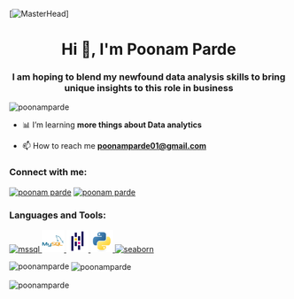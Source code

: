 [![MasterHead](https://cdn.dribbble.com/users/1523313/screenshots/13671653/data-analysis.gif)]
<h1 align="center">Hi 👋, I'm Poonam Parde</h1>
<h3 align="center">I am hoping to blend my newfound data analysis skills to bring unique insights to this role in business</h3>

<p align="left"> <img src="https://komarev.com/ghpvc/?username=poonamparde&label=Profile%20views&color=0e75b6&style=flat" alt="poonamparde" /> </p>

- 📊 I’m learning **more things about Data analytics**

- 📫 How to reach me **poonamparde01@gmail.com**

<h3 align="left">Connect with me:</h3>
<p align="left">
<a href="https://linkedin.com/in//poonam-parde-a1516b229" target="blank"><img align="center" src="https://raw.githubusercontent.com/rahuldkjain/github-profile-readme-generator/master/src/images/icons/Social/linked-in-alt.svg" alt="poonam parde" height="30" width="40" /></a>
<a href="https://kaggle.com/poonamparde" target="blank"><img align="center" src="https://raw.githubusercontent.com/rahuldkjain/github-profile-readme-generator/master/src/images/icons/Social/kaggle.svg" alt="poonam parde" height="30" width="40" /></a>
</p>

<h3 align="left">Languages and Tools:</h3>
<p align="left"> <a href="https://www.microsoft.com/en-us/sql-server" target="_blank" rel="noreferrer"> <img src="https://www.svgrepo.com/show/303229/microsoft-sql-server-logo.svg" alt="mssql" width="40" height="40"/> </a> <a href="https://www.mysql.com/" target="_blank" rel="noreferrer"> <img src="https://raw.githubusercontent.com/devicons/devicon/master/icons/mysql/mysql-original-wordmark.svg" alt="mysql" width="40" height="40"/> </a> <a href="https://pandas.pydata.org/" target="_blank" rel="noreferrer"> <img src="https://raw.githubusercontent.com/devicons/devicon/2ae2a900d2f041da66e950e4d48052658d850630/icons/pandas/pandas-original.svg" alt="pandas" width="40" height="40"/> </a> <a href="https://www.python.org" target="_blank" rel="noreferrer"> <img src="https://raw.githubusercontent.com/devicons/devicon/master/icons/python/python-original.svg" alt="python" width="40" height="40"/> </a> <a href="https://seaborn.pydata.org/" target="_blank" rel="noreferrer"> <img src="https://seaborn.pydata.org/_images/logo-mark-lightbg.svg" alt="seaborn" width="40" height="40"/> </a> </p>

<p><img align="left" src="https://github-readme-stats.vercel.app/api/top-langs?username=poonamparde&show_icons=true&locale=en&layout=compact" alt="poonamparde" /></p>


<p>&nbsp;<img align="center" src="https://github-readme-stats.vercel.app/api?username=poonamparde&show_icons=true&locale=en" alt="poonamparde" /></p>


<p><img align="center" src="https://github-readme-streak-stats.herokuapp.com/?user=poonamparde&" alt="poonamparde" /></p>
